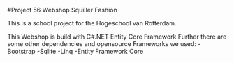 #Project 56 Webshop Squiller Fashion 

This is a school project for the Hogeschool van Rotterdam.

This Webshop is build with C#.NET Entity Core Framework
Further there are some other dependencies and opensource Frameworks we used:
-Bootstrap 
-Sqlite
-Linq
-Entity Framework Core